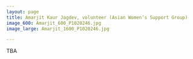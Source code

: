 ```yaml
---
layout: page
title: Amarjit Kaur Jagdev, volunteer (Asian Women’s Support Group)
image_600: Amarjit_600_P1020246.jpg
image_large: Amarjit_1600_P1020246.jpg

---
```

TBA
